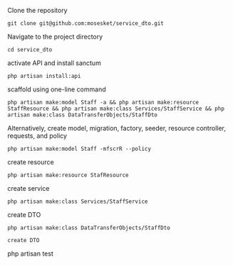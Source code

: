 Clone the repository
```
git clone git@github.com:mosesket/service_dto.git
```
Navigate to the project directory
```
cd service_dto
```

activate API and install sanctum
```
php artisan install:api
```


scaffold using one-line command
```
php artisan make:model Staff -a && php artisan make:resource StaffResource && php artisan make:class Services/StaffService && php artisan make:class DataTransferObjects/StaffDto 

```

Alternatively, create model, migration, factory, seeder, resource controller, requests, and policy
```
php artisan make:model Staff -mfscrR --policy
```
create resource 
```
php artisan make:resource StafResource 
```
create service 
```
php artisan make:class Services/StaffService
```
create DTO 
```
php artisan make:class DataTransferObjects/StaffDto 
```

```
create DTO 
```
php artisan test
```
